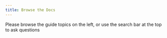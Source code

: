 ```yaml
---
title: Browse the Docs
---
```


Please browse the guide topics on the left, or use the search bar at the top to
ask questions

